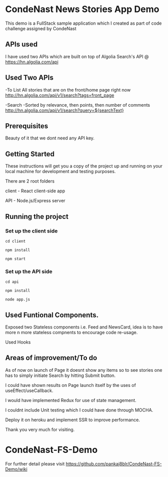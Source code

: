 # CondeNast News Stories App Demo

This demo is a FullStack sample application which I created as part of code challenge assigned by CondeNast

## APIs used

I have used two APIs which are built on top of Algolia Search's API @ https://hn.algolia.com/api

## Used Two APIs

-To List All stories that are on the front/home page right now
http://hn.algolia.com/api/v1/search?tags=front_page

-Search
-Sorted by relevance, then points, then number of comments
http://hn.algolia.com/api/v1/search?query=${searchText}

## Prerequisites

Beauty of it that we dont need any API key.

## Getting Started

These instructions will get you a copy of the project up and running on your local machine for development and testing purposes.

There are 2 root folders

client - React client-side app

API - Node.js/Express server

## Running the project

### Set up the client side

```
cd client
```

```
npm install
```

```
npm start
```

### Set up the API side

```
cd api
```

```
npm install
```

```
node app.js
```

## Used Funtional Components.

Exposed two Stateless components i.e. Feed and NewsCard, idea is to have more n more stateless compnents to encourage code re-usage.

Used Hooks

## Areas of improvement/To do

As of now on launch of Page it doesnt show any items so to see stories one has to simply initiate Search by hitting Submit button.

I could have shown results on Page launch itself by the uses of useEffect/useCallback.

I would have implemented Redux for use of state management.

I couldnt include Unit testing which I could have done through MOCHA.

Deploy it on heroku and implement SSR to improve performance.

Thank you very much for visiting.

# CondeNast-FS-Demo

For further detail please visit https://github.com/pankaj8blr/CondeNast-FS-Demo/wiki

